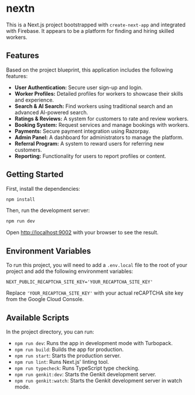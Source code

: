 # nextn

This is a Next.js project bootstrapped with `create-next-app` and integrated with Firebase. It appears to be a platform for finding and hiring skilled workers.

## Features

Based on the project blueprint, this application includes the following features:

*   **User Authentication:** Secure user sign-up and login.
*   **Worker Profiles:** Detailed profiles for workers to showcase their skills and experience.
*   **Search & AI Search:** Find workers using traditional search and an advanced AI-powered search.
*   **Ratings & Reviews:** A system for customers to rate and review workers.
*   **Booking System:** Request services and manage bookings with workers.
*   **Payments:** Secure payment integration using Razorpay.
*   **Admin Panel:** A dashboard for administrators to manage the platform.
*   **Referral Program:** A system to reward users for referring new customers.
*   **Reporting:** Functionality for users to report profiles or content.

## Getting Started

First, install the dependencies:

```bash
npm install
```

Then, run the development server:

```bash
npm run dev
```

Open [http://localhost:9002](http://localhost:9002) with your browser to see the result.

## Environment Variables

To run this project, you will need to add a `.env.local` file to the root of your project and add the following environment variables:

`NEXT_PUBLIC_RECAPTCHA_SITE_KEY='YOUR_RECAPTCHA_SITE_KEY'`

Replace `'YOUR_RECAPTCHA_SITE_KEY'` with your actual reCAPTCHA site key from the Google Cloud Console.

## Available Scripts

In the project directory, you can run:

*   `npm run dev`: Runs the app in development mode with Turbopack.
*   `npm run build`: Builds the app for production.
*   `npm run start`: Starts the production server.
*   `npm run lint`: Runs Next.js' linting tool.
*   `npm run typecheck`: Runs TypeScript type checking.
*   `npm run genkit:dev`: Starts the Genkit development server.
*   `npm run genkit:watch`: Starts the Genkit development server in watch mode.
